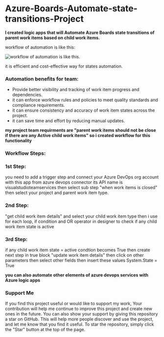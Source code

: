 # Azure-Boards-Automate-state-transitions-Project
**I created logic apps that will Automate Azure Boards state transitions of parent work items based on child work items.**

workflow of automation is like this:

![workflow of automation is like this](https://github.com/usman-ahmad-22/Azure-Boards-Automate-state-transitions-Project/blob/main/84541089-46361500-acbc-11ea-927a-7d76d730526e.png).

it is efficient and cost-effective way for states automation.
### Automation benefits for  team:
* Provide better visibility and tracking of work item progress and dependencies.
* it can enforce workflow rules and policies to meet quality standards and compliance requirements.
* it can ensure consistency and accuracy of work item states across the project.
* it can save time and effort by reducing manual updates.

**my project team requirments are "parent work items should not be close if there are any Active child work items" so i created workflow for this functionality**
### Workflow Steps:
### 1st Step:
you need to add a trigger step and connect your Azure DevOps org account with this app from azure devops connector its API name is visualstudioteamservices  then select sub step "when work items is closed" then select your project and parent work item type.
### 2nd Step:
"get child work item details" and select your child work item type then i use for each loop, if condition and OR operator in designer to check if any child work item state is active
### 3rd Step:
if any child work item state =  active condtion becomes True then create next step in true block "update work item details" then click on other parameters then select other fields then insert these values System.State = True

**you can also automate other elements of azure devops services with Azure logic apps**
### Support Me
If you find this project useful or would like to support my work,  Your contribution will help me continue to improve this project and create new ones in the future.
You can also show your support by giving this repository a star on GitHub. This will help more people discover and use the project, and let me know that you find it useful. To star the repository, simply click the "Star" button at the top of the page.
